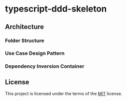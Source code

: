 # typescript-ddd-skeleton

## Architecture

### Folder Structure

### Use Case Design Pattern


### Dependency Inversion Container


## License
This project is licensed under the terms of the [MIT](LICENSE) license.
